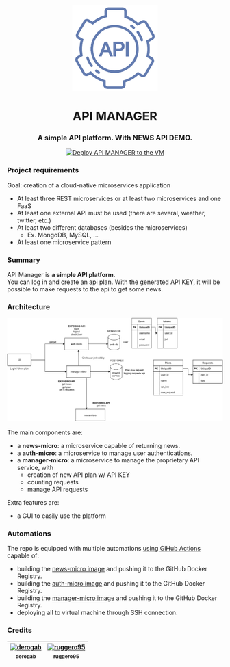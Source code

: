 
<p align="center">
  <img src="./gui-api-manager/public/favicon_package_v0.16/android-chrome-384x384.png" alt="header" height="200px">
</p>
<h1 align="center">API MANAGER</h1>
<h3 align="center">A simple API platform. With NEWS API DEMO.</h3>
<p align="center">
    <a href="https://github.com/ruggero95/api-manager/actions/workflows/k8s-deploy-api-manager.yml">
        <img src="https://github.com/ruggero95/api-manager/actions/workflows/k8s-deploy-api-manager.yml/badge.svg" alt="Deploy API MANAGER to the VM">
    </a>
</p>

### Project requirements
Goal: creation of a cloud-native microservices application
- At least three REST microservices or at least two microservices and one FaaS
- At least one external API must be used (there are several, weather, twitter, etc.)
- At least two different databases (besides the microservices) 
  - Ex. MongoDB, MySQL, ...
- At least one microservice pattern

### Summary
API Manager is **a simple API platform**.  
You can log in and create an api plan. With the generated API KEY, it will be possible to make requests to the api to get some news.

### Architecture
![summary](./.assets/summary.png)

The main components are:
- a **news-micro**: a microservice capable of returning news.
- a **auth-micro**: a microservice to manage user authentications.
- a **manager-micro**: a microservice to manage the proprietary API service, with
  - creation of new API plan w/ API KEY
  - counting requests
  - manage API requests

Extra features are:
- a GUI to easily use the platform

### Automations
The repo is equipped with multiple automations [using GiHub Actions](https://github.com/ruggero95/api-manager/actions) capable of:
- building the [news-micro image](https://github.com/ruggero95/api-manager/pkgs/container/api-manager%2Fnews-micro) and pushing it to the GitHub Docker Registry.
- building the [auth-micro image](https://github.com/ruggero95/api-manager/pkgs/container/api-manager%2Fauth-micro) and pushing it to the GitHub Docker Registry.
- building the [manager-micro image](https://github.com/ruggero95/api-manager/pkgs/container/api-manager%2Fmanager-micro) and pushing it to the GitHub Docker Registry.
- deploying all to virtual machine through SSH connection.

### Credits
| [<img src="https://avatars.githubusercontent.com/u/4183824?v=4" width="100px;" alt="derogab"/><br /><sub><b>derogab</b></sub>](https://github.com/derogab) | [<img src="https://avatars.githubusercontent.com/u/9202746?v=4" width="100px;" alt="ruggero95"/><br /><sub><b>ruggero95</b></sub>](https://github.com/ruggero95) | 
| :---: | :---: |
